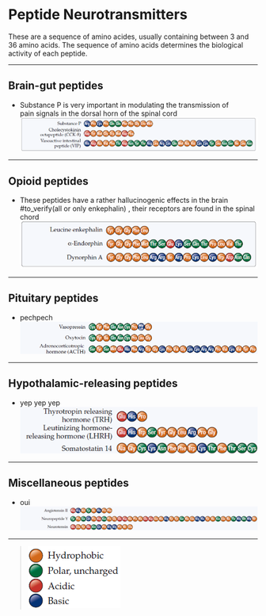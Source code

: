 # Peptide Neurotransmitters
These are a sequence of amino acides, usually containing between 3 and 36 amino acids. The sequence of amino acids determines the biological activity of each peptide.

***
## Brain-gut peptides 
* Substance P is very important in modulating the transmission of pain signals in the dorsal horn of the spinal cord
	![Pasted image 20250804164701.png](./images/Pasted%20image%2020250804164701.png)
***
## Opioid peptides 
* These peptides have a rather hallucinogenic effects in the brain #to_verify(all or only enkephalin) , their receptors are found in the spinal chord
	![Pasted image 20250804164828.png](./images/Pasted%20image%2020250804164828.png)
***
## Pituitary peptides 
* pechpech![Pasted image 20250804164932.png](./images/Pasted%20image%2020250804164932.png)

***

## Hypothalamic-releasing peptides 
* yep yep yep 
	![Pasted image 20250804170939.png](./images/Pasted%20image%2020250804170939.png)

***

## Miscellaneous peptides 
* oui
![Pasted image 20250804171053.png](./images/Pasted%20image%2020250804171053.png)

***

>![Pasted image 20250804171122.png](./images/Pasted%20image%2020250804171122.png)